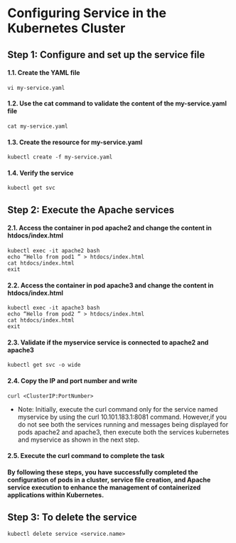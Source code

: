 # Configuring Service in the Kubernetes Cluster
## Step 1: Configure and set up the service file
#### 1.1. Create the YAML file
```
vi my-service.yaml
```
#### 1.2. Use the cat command to validate the content of the my-service.yaml file
```
cat my-service.yaml
```
#### 1.3. Create the resource for my-service.yaml
```
kubectl create -f my-service.yaml
```
#### 1.4. Verify the service
```
kubectl get svc
```
## Step 2: Execute the Apache services
#### 2.1. Access the container in pod apache2 and change the content in htdocs/index.html
```
kubectl exec -it apache2 bash
echo “Hello from pod1 ” > htdocs/index.html
cat htdocs/index.html
exit
```
#### 2.2. Access the container in pod apache3 and change the content in htdocs/index.html
```
kubectl exec -it apache3 bash
echo “Hello from pod2 ” > htdocs/index.html
cat htdocs/index.html
exit
```
#### 2.3. Validate if the myservice service is connected to apache2 and apache3 
```
kubectl get svc -o wide
```
#### 2.4. Copy the IP and port number and write
```
curl <ClusterIP:PortNumber>
```
* Note: Initially, execute the curl command only for the service named myservice by using the curl 10.101.183.1:8081 command. However,if you do not see both the services running and messages being displayed for pods apache2 and apache3, then execute both the services kubernetes and myservice as shown in the next step.
#### 2.5. Execute the curl command to complete the task
#### By following these steps, you have successfully completed the configuration of pods in a cluster, service file creation, and Apache service execution to enhance the management of containerized applications within Kubernetes.
## Step 3: To delete the service 
```
kubectl delete service <service.name>
```
